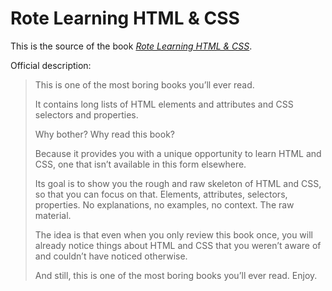 # Rote Learning HTML & CSS

This is the source of the book [_Rote Learning HTML & CSS_](https://meiert.com/en/blog/rote-learning-html-and-css/).

Official description:

> This is one of the most boring books you’ll ever read.
>
> It contains long lists of HTML elements and attributes and CSS selectors and properties.
>
> Why bother? Why read this book?
>
> Because it provides you with a unique opportunity to learn HTML and CSS, one that isn’t available in this form elsewhere.
>
> Its goal is to show you the rough and raw skeleton of HTML and CSS, so that you can focus on that. Elements, attributes, selectors, properties. No explanations, no examples, no context. The raw material.
>
> The idea is that even when you only review this book once, you will already notice things about HTML and CSS that you weren’t aware of and couldn’t have noticed otherwise.
>
> And still, this is one of the most boring books you’ll ever read. Enjoy.